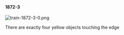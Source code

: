 #### 1872-3
![train-1872-3-0.png](https://github.com/lil-lab/nlvr/raw/master/nlvr/train/images/56/train-1872-3-0.png "train-1872-3-0.png")

There are exactly four yellow objects touching the edge